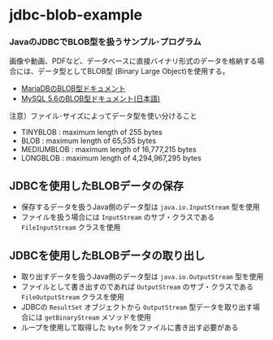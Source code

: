 # jdbc-blob-example
### JavaのJDBCでBLOB型を扱うサンプル･プログラム

画像や動画、PDFなど、データベースに直接バイナリ形式のデータを格納する場合には、データ型としてBLOB型 (Binary Large Object)を使用する。

- [MariaDBのBLOB型ドキュメント](https://mariadb.com/kb/en/library/blob/)
- [MySQL 5.6のBLOB型ドキュメント(日本語)](https://dev.mysql.com/doc/refman/5.6/ja/blob.html)

注意）ファイル･サイズによってデータ型を使い分けること
- TINYBLOB   :     maximum length of 255 bytes  
- BLOB       :     maximum length of 65,535 bytes  
- MEDIUMBLOB :     maximum length of 16,777,215 bytes  
- LONGBLOB   :     maximum length of 4,294,967,295 bytes  

## JDBCを使用したBLOBデータの保存
- 保存するデータを扱うJava側のデータ型は `java.io.InputStream` 型を使用
- ファイルを扱う場合には `InputStream` のサブ・クラスである `FileInputStream` クラスを使用

## JDBCを使用したBLOBデータの取り出し
- 取り出すデータを扱うJava側のデータ型は `java.io.OutputStream` 型を使用
- ファイルとして書き出すのであれば `OutputStream` のサブ・クラスである `FileOutputStream` クラスを使用
- JDBCの `ResultSet` オブジェクトから `OutputStream` 型データを取り出す場合には `getBinaryStream` メソッドを使用
- ループを使用して取得した `byte` 列をファイルに書き出す必要がある

